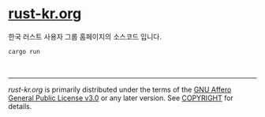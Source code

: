 [rust-kr.org]
========
한국 러스트 사용자 그룹 홈페이지의 소스코드 입니다.

```bash
cargo run
```

<br>

--------

*rust-kr.org* is primarily distributed under the terms of the [GNU Affero General
Public License v3.0] or any later version. See [COPYRIGHT] for details.

[rust-kr.org]: https://rust-kr.org
[GNU Affero General Public License v3.0]: LICENSE
[COPYRIGHT]: COPYRIGHT
